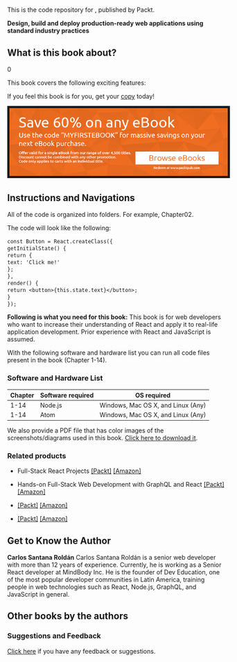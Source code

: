 # 

<a href="https://prod.packtpub.com/in/web-development/react-design-patterns-and-best-practices-second-edition?utm_source=github&utm_medium=repository&utm_campaign="><img src="" alt="" height="256px" align="right"></a>

This is the code repository for [](https://prod.packtpub.com/in/web-development/react-design-patterns-and-best-practices-second-edition?utm_source=github&utm_medium=repository&utm_campaign=), published by Packt.

**Design, build and deploy production-ready web applications using standard industry practices**

## What is this book about?
0

This book covers the following exciting features:


If you feel this book is for you, get your [copy](https://www.amazon.com/dp/1789530172) today!

<a href="https://www.packtpub.com/?utm_source=github&utm_medium=banner&utm_campaign=GitHubBanner"><img src="https://raw.githubusercontent.com/PacktPublishing/GitHub/master/GitHub.png" 
alt="https://www.packtpub.com/" border="5" /></a>

## Instructions and Navigations
All of the code is organized into folders. For example, Chapter02.

The code will look like the following:
```
const Button = React.createClass({
getInitialState() {
return {
text: 'Click me!'
};
},
render() {
return <button>{this.state.text}</button>;
}
});
```

**Following is what you need for this book:**
This book is for web developers who want to increase their understanding of React and apply it to real-life application development. Prior experience with React and JavaScript is assumed.

With the following software and hardware list you can run all code files present in the book (Chapter 1-14).
### Software and Hardware List
| Chapter | Software required | OS required |
| --------| ------------------------------------ | ----------------------------------- |
| 1-14    | Node.js           |     Windows, Mac OS X, and Linux (Any) |
| 1-14    | Atom              | Windows, Mac OS X, and Linux (Any) |


We also provide a PDF file that has color images of the screenshots/diagrams used in this book. [Click here to download it](https://www.packtpub.com/sites/default/files/downloads/9781789530179_ColorImages.pdf).

### Related products
* Full-Stack React Projects  [[Packt]](https://prod.packtpub.com/in//web-development/full-stack-react-projects?utm_source=github&utm_medium=repository&utm_campaign=) [[Amazon]](https://www.amazon.com/dp/1788835530)

* Hands-on Full-Stack Web Development with GraphQL and React  [[Packt]](https://prod.packtpub.com/in//web-development/hands-full-stack-web-development-graphql-and-react?utm_source=github&utm_medium=repository&utm_campaign=) [[Amazon]](https://www.amazon.com/dp/1789134528)

*  [[Packt]]() [[Amazon]](https://www.amazon.com/dp/)

*  [[Packt]]() [[Amazon]](https://www.amazon.com/dp/)

## Get to Know the Author
**Carlos Santana Roldán**
Carlos Santana Roldán is a senior web developer with more than 12 years of experience. Currently, he is working as a Senior React developer at MindBody Inc. He is the founder of Dev Education, one of the most popular developer communities in Latin America, training people in web technologies such as React, Node.js, GraphQL, and JavaScript in general.



## Other books by the authors
[](https://www.packtpub.com/web-development/react-cookbook?utm_source=github&utm_medium=repository&utm_campaign=)


### Suggestions and Feedback
[Click here](https://docs.google.com/forms/d/e/1FAIpQLSdy7dATC6QmEL81FIUuymZ0Wy9vH1jHkvpY57OiMeKGqib_Ow/viewform) if you have any feedback or suggestions.


